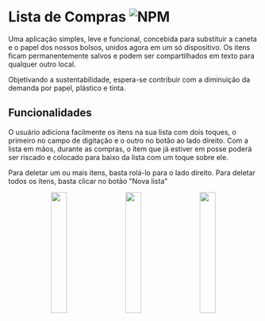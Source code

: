 # Lista de Compras  ![NPM](https://img.shields.io/apm/l/react?style=plastic)

Uma aplicação simples, leve e funcional, concebida para substituir a caneta e o papel dos nossos bolsos, unidos agora em um só dispositivo.
Os itens ficam permanentemente salvos e podem ser compartilhados em texto para qualquer outro local. 

Objetivando a sustentabilidade, espera-se contribuir com a diminuição da demanda por papel, plástico e tinta.

## Funcionalidades

O usuário adiciona facilmente os itens na sua lista com dois toques, o primeiro no campo de digitação e o outro no botão ao lado direito. Com a lista em mãos, durante as compras, o ítem que já estiver em posse poderá ser riscado e colocado para baixo da lista com um toque sobre ele.

Para deletar um ou mais itens, basta rolá-lo para o lado direito. Para deletar todos os itens, basta clicar no botão "Nova lista"


<p align ="center">
  <img src="https://github.com/bigpedrolucas/ListaDeCompras-Flutter/blob/master/img3.jpeg" width="25%" height="25%" hspace="10px"/>
  <img src="https://github.com/bigpedrolucas/ListaDeCompras-Flutter/blob/master/img2.jpeg" width="25%" height="25%" hspace="10px"/>
  <img src="https://github.com/bigpedrolucas/ListaDeCompras-Flutter/blob/master/img1.jpeg" width="25%" height="25%" hspace="10px"/>
</p>

